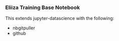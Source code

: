 ### Eliiza Training Base Notebook

This extends jupyter-datascience with the following:

- nbgitpuller
- github
